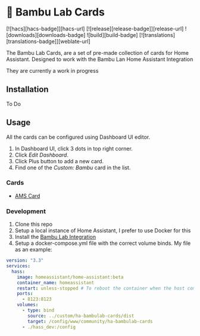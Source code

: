 # 🐼 Bambu Lab Cards

[![hacs][hacs-badge]][hacs-url]
[![release][release-badge]][release-url]
![downloads][downloads-badge]
![build][build-badge]
[![translations][translations-badge]][weblate-url]

The Bambu Lab Cards, are a set of pre-made collection of cards for Home Assistant.  Designed to work with the Bambu Lan Home Assistant Integration

They are currently a work in progress

## Installation

To Do

## Usage

All the cards can be configured using Dashboard UI editor.

1. In Dashboard UI, click 3 dots in top right corner.
2. Click _Edit Dashboard_.
3. Click Plus button to add a new card.
4. Find one of the _Custom: Bambu_ card in the list.

### Cards

- [AMS Card](doc/cards/amd-card.md)

### Development

1. Clone this repo
2. Setup a local instance of Home Assistant, I prefer to use Docker for this
3. Install the [Bambu Lab Integration](https://github.com/greghesp/ha-bambulab)
4. Setup a docker-compose.yml file with the correct volume binds. My file as an example:
```yml 
version: "3.3"
services:
  hass:
    image: homeassistant/home-assistant:beta
    container_name: homeassistant
    restart: unless-stopped # To reboot the container when the host comes back up from restarts.
    ports:
      - 8123:8123
    volumes:
      - type: bind
        source: ../custom/ha-bambulab-cards/dist
        target: /config/www/community/ha-bambulab-cards
      - ./hass_dev:/config
```
